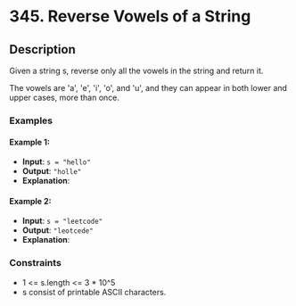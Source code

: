 # 345. Reverse Vowels of a String

## Description

Given a string s, reverse only all the vowels in the string and return it.

The vowels are 'a', 'e', 'i', 'o', and 'u', and they can appear in both lower and upper cases, more than once.

### Examples

#### Example 1:
- **Input**: `s = "hello"`
- **Output**: `"holle"`
- **Explanation**:

#### Example 2:
- **Input**: `s = "leetcode"`
- **Output**: `"leotcede"`
- **Explanation**:

### Constraints

- 1 <= s.length <= 3 * 10^5
- s consist of printable ASCII characters.

